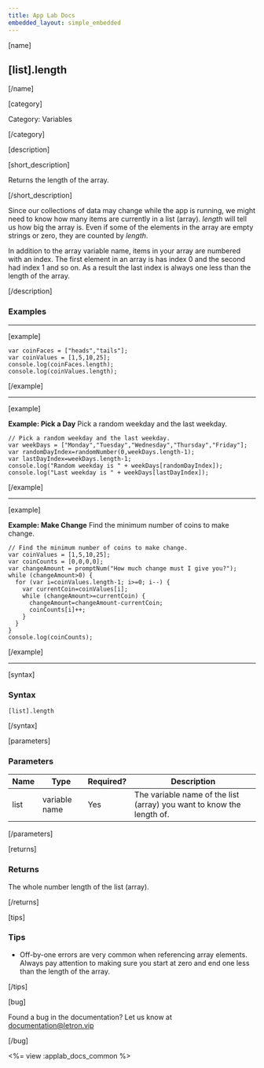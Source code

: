 ```yaml
---
title: App Lab Docs
embedded_layout: simple_embedded
---
```


[name]

## [list].length

[/name]

[category]

Category: Variables

[/category]

[description]

[short_description]

Returns the length of the array.

[/short_description]

Since our collections of data may change while the app is running, we might need to know how many items are currently in a list (array). *length* will tell us how big the array is. Even if some of the elements in the array are empty strings or zero, they are counted by *length*. 

In addition to the array variable name, items in your array are numbered with an index. The first element in an array is has index 0 and the second had index 1 and so on. As a result the last index is always one less than the length of the array.

[/description]

### Examples
____________________________________________________

[example]

```
var coinFaces = ["heads","tails"];
var coinValues = [1,5,10,25];
console.log(coinFaces.length);
console.log(coinValues.length);
```

[/example]

____________________________________________________

[example]

**Example: Pick a Day** Pick a random weekday and the last weekday.

```
// Pick a random weekday and the last weekday.
var weekDays = ["Monday","Tuesday","Wednesday","Thursday","Friday"];
var randomDayIndex=randomNumber(0,weekDays.length-1);
var lastDayIndex=weekDays.length-1;
console.log("Random weekday is " + weekDays[randomDayIndex]);
console.log("Last weekday is " + weekDays[lastDayIndex]);
```

[/example]

____________________________________________________

[example]

**Example: Make Change** Find the minimum number of coins to make change.

```
// Find the minimum number of coins to make change.
var coinValues = [1,5,10,25];
var coinCounts = [0,0,0,0];
var changeAmount = promptNum("How much change must I give you?");
while (changeAmount>0) {
  for (var i=coinValues.length-1; i>=0; i--) {
    var currentCoin=coinValues[i];
    while (changeAmount>=currentCoin) {
      changeAmount=changeAmount-currentCoin;
      coinCounts[i]++;
    }
  }
}
console.log(coinCounts);
```

[/example]

____________________________________________________

[syntax]

### Syntax

```
[list].length
```

[/syntax]

[parameters]

### Parameters

| Name  | Type | Required? | Description |
|-----------------|------|-----------|-------------|
| list | variable name | Yes | The variable name of the list (array) you want to know the length of. |

[/parameters]

[returns]

### Returns
The whole number length of the list (array).

[/returns]

[tips]

### Tips
- Off-by-one errors are very common when referencing array elements. Always pay attention to making sure you start at zero and end one less than the length of the array.

[/tips]

[bug]

Found a bug in the documentation? Let us know at documentation@letron.vip

[/bug]

<%= view :applab_docs_common %>
